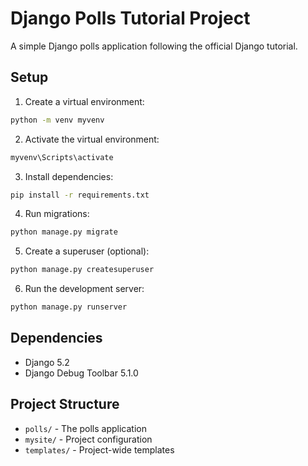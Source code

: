 # Django Polls Tutorial Project

A simple Django polls application following the official Django tutorial.

## Setup

1. Create a virtual environment:
```bash
python -m venv myvenv
```

2. Activate the virtual environment:
```bash
myvenv\Scripts\activate
```

3. Install dependencies:
```bash
pip install -r requirements.txt
```

4. Run migrations:
```bash
python manage.py migrate
```

5. Create a superuser (optional):
```bash
python manage.py createsuperuser
```

6. Run the development server:
```bash
python manage.py runserver
```

## Dependencies

- Django 5.2
- Django Debug Toolbar 5.1.0

## Project Structure

- `polls/` - The polls application
- `mysite/` - Project configuration
- `templates/` - Project-wide templates